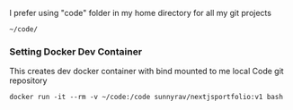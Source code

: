 I prefer using "code" folder in my home directory for all my git projects 

```
~/code/
```

### Setting Docker Dev Container 

This creates dev docker container with bind mounted to me local Code git repository

```
docker run -it --rm -v ~/code:/code sunnyrav/nextjsportfolio:v1 bash
```